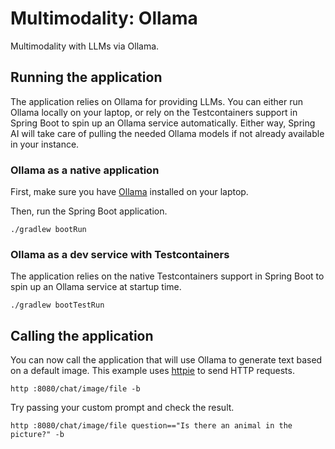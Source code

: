 # Multimodality: Ollama

Multimodality with LLMs via Ollama.

## Running the application

The application relies on Ollama for providing LLMs. You can either run Ollama locally on your laptop, or rely on the Testcontainers support in Spring Boot to spin up an Ollama service automatically.
Either way, Spring AI will take care of pulling the needed Ollama models if not already available in your instance.

### Ollama as a native application

First, make sure you have [Ollama](https://ollama.ai) installed on your laptop.

Then, run the Spring Boot application.

```shell
./gradlew bootRun
```

### Ollama as a dev service with Testcontainers

The application relies on the native Testcontainers support in Spring Boot to spin up an Ollama service at startup time.

```shell
./gradlew bootTestRun
```

## Calling the application

You can now call the application that will use Ollama to generate text based on a default image.
This example uses [httpie](https://httpie.io) to send HTTP requests.

```shell
http :8080/chat/image/file -b
```

Try passing your custom prompt and check the result.

```shell
http :8080/chat/image/file question=="Is there an animal in the picture?" -b
```
